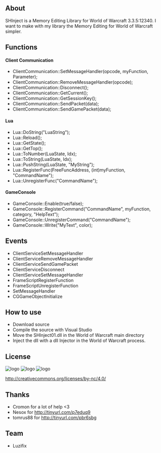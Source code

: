 ## About
SHInject is a Memory Editing Library for World of Warcraft 3.3.5:12340. I want to make with my library the Memory Editing for World of Warcraft simpler.

## Functions

#### Client Communication
* ClientCommunication::SetMessageHandler(opcode, myFunction, Parameter);
* ClientCommunication::RemoveMessageHandler(opcode);
* ClientCommunication::Disconnect();
* ClientCommunication::GetCurrent();
* ClientCommunication::GetSessionKey();
* ClientCommunication::SendPacket(data);
* ClientCommunication::SendGamePacket(data);

#### Lua
* Lua::DoString("LuaString");
* Lua::Reload();
* Lua::GetState();
* Lua::GetTop();
* Lua::ToNumber(LuaState, Idx);
* Lua::ToString(LuaState, Idx);
* Lua::PushString(LuaState, "MyString");
* Lua::RegisterFunc(FreeFuncAddress, (int)myFunction, "CommandName");
* Lua::UnregisterFunc("CommandName");

#### GameConsole
* GameConsole::Enable(true/false);
* GameConsole::RegisterCommand("CommandName", myFunction, category, "HelpText");
* GameConsole::UnregisterCommand("CommandName");
* GameConsole::Write("MyText", color);

## Events
* ClientServiceSetMessageHandler
* ClientServiceRemoveMessageHandler
* ClientServiceSendGamePacket
* ClientServiceDisconnect
* ClientServiceSetMessageHandler
* FrameScriptRegisterFunction
* FrameScriptUnregisterFunction
* SetMessageHandler
* CGGameObjectInitialize

## How to use
* Download source
* Compile the source with Visual Studio
* Move the SHInject01.dll in the World of Warcraft main directory
* Inject the dll with a dll Injector in the World of Warcraft process.

## License
![logo](http://creativecommons.org/wp-content/themes/creativecommons.org/images/chooser_by_hover.png) ![logo](http://creativecommons.org/wp-content/themes/creativecommons.org/images/chooser_cc_hover.png) ![logo](http://creativecommons.org/wp-content/themes/creativecommons.org/images/chooser_nc_hover.png)

http://creativecommons.org/licenses/by-nc/4.0/
## Thanks
* Cromon for a lot of help <3
* Nesox for http://tinyurl.com/p7eduq9
* tomrus88 for http://tinyurl.com/pbr6sbg

## Team
* Luzifix
